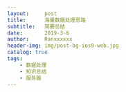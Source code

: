 ```yaml
---
layout:     post
title:      海量数据处理思路
subtitle:   简要总结
date:       2019-3-6
author:     Ranxxxxxx
header-img: img/post-bg-ios9-web.jpg
catalog: true
tags:
    - 数据处理
    - 知识总结
    - 服务器
---
```

